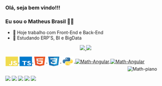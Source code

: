 ### Olá, seja bem vindo!!! 
### Eu sou o Matheus Brasil 👋👋

- 🔭 Hoje trabalho com Front-End e Back-End
- 🌱 Estudando ERP'S, BI e BigData 

<div align="center">
  <a href="https://github.com/math4ez">
  <img height="180em" src="https://github-readme-stats.vercel.app/api?username=Math4Ez&show_icons=true&theme=dracula&include_all_commits=true&count_private=true&hide=stars"/>
  <img height="180em" src="https://github-readme-stats.vercel.app/api/top-langs/?username=Math4Ez&layout=compact&langs_count=16&theme=dracula"/>
</div>
<div style="display: inline_block"><br>
  <img align="center" alt="Math-Js" height="30" width="40" src="https://raw.githubusercontent.com/devicons/devicon/master/icons/javascript/javascript-plain.svg">
  <img align="center" alt="Math-Ts" height="30" width="40" src="https://raw.githubusercontent.com/devicons/devicon/master/icons/typescript/typescript-plain.svg">
  <img align="center" alt="Math-HTML" height="30" width="40" src="https://raw.githubusercontent.com/devicons/devicon/master/icons/html5/html5-original.svg">
  <img align="center" alt="Math-CSS" height="30" width="40" src="https://raw.githubusercontent.com/devicons/devicon/master/icons/css3/css3-original.svg">
  <img align="center" alt="Math-Python" height="30" width="40" src="https://raw.githubusercontent.com/devicons/devicon/master/icons/python/python-original.svg">
  <img align="center" alt="Math-Angular" height="30" width="40" src="https://cdn.jsdelivr.net/gh/devicons/devicon@latest/icons/angular/angular-original.svg" />
  <img align="center" alt="Math-Angular" height="30" width="40" src="https://cdn.jsdelivr.net/gh/devicons/devicon@latest/icons/php/php-original.svg" />
                 
  <img align="right" alt="Math-piano" height="120" width="120" src="https://cdn.discordapp.com/attachments/1327764439662985386/1353163444836106290/3dgifmaker78384.gif?ex=67e0a729&is=67df55a9&hm=5fe7993bf3eb691d0c2bda0424f867e1f56bf9bea3a932576e31c58620dce49a&">
</div>
  
    
  ##
 
<div> 
  <a href="https://www.instagram.com/math_br2/" target="_blank"><img src="https://img.shields.io/badge/-Instagram-%23E4405F?style=for-the-badge&logo=instagram&logoColor=white" target="_blank"></a>
 	<a href="https://discord.gg/6wGbTpRf" target="_blank"><img src="https://img.shields.io/badge/Discord-7289DA?style=for-the-badge&logo=discord&logoColor=white" target="_blank"></a> 
  <a href="mailto:contatormatheuslavrabrasil@gmail.com"><img src="https://img.shields.io/badge/Gmail-D14836?style=for-the-badge&logo=gmail&logoColor=white"></a>
  <a href="https://www.linkedin.com/in/matheus-brasil-8a0528203/" target="_blank"><img src="https://img.shields.io/badge/-LinkedIn-%230077B5?style=for-the-badge&logo=linkedin&logoColor=white" target="_blank"></a> 
  <a href="https://steamcommunity.com/profiles/76561198125438633/"><img src="https://img.shields.io/badge/Steam-000000?style=for-the-badge&logo=steam&logoColor=white"></a> 
  
</div>

